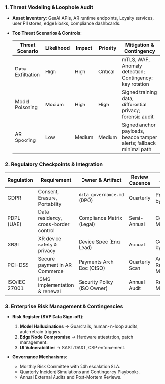 ### 1. Threat Modeling & Loophole Audit

* **Asset Inventory**: GenAI APIs, AR runtime endpoints, Loyalty services, user PII stores, edge kiosks, compliance dashboards.

* **Top Threat Scenarios & Controls**:

  | Threat Scenario   | Likelihood | Impact | Priority | Mitigation & Contingency                                            |
  | ----------------- | ---------- | ------ | -------- | ------------------------------------------------------------------- |
  | Data Exfiltration | High       | High   | Critical | mTLS, WAF, Anomaly detection; Contingency: key rotation             |
  | Model Poisoning   | Medium     | High   | High     | Signed training data, differential privacy; forensic audit          |
  | AR Spoofing       | Low        | Medium | Medium   | Signed anchor payloads, beacon tamper alerts; fallback minimal path |

### 2. Regulatory Checkpoints & Integration

| Regulation    | Requirement                          | Owner & Artifact            | Review Cadence | Delivery Timeline   |
| ------------- | ------------------------------------ | --------------------------- | -------------- | ------------------- |
| GDPR          | Consent, Erasure, Portability        | `data_governance.md` (DPO)  | Quarterly      | Procedures by M3    |
| PDPL (UAE)    | Data residency, cross-border control | Compliance Matrix (Legal)   | Semi-Annual    | Controls by M4      |
| XRSI          | XR device safety & privacy           | Device Spec (Eng Lead)      | Annual         | Certification by M5 |
| PCI-DSS       | Secure payment in AR Commerce        | Payments Arch Doc (CISO)    | Quarterly Scan | Audit Report by M6  |
| ISO/IEC 27001 | ISMS implementation & renewal        | Security Policy (ISO Owner) | Annual Audit   | Renewal by M6       |

### 3. Enterprise Risk Management & Contingencies

* **Risk Register (SVP Data Sign-off)**:

  1. **Model Hallucinations** → Guardrails, human-in-loop audits, auto‑retrain triggers.
  2. **Edge Node Compromise** → Hardware attestation, patch management.
  3. **UI Vulnerabilities** → SAST/DAST, CSP enforcement.
* **Governance Mechanisms**:

  * Monthly Risk Committee with 24h escalation SLA.
  * Quarterly Incident Simulations and Contingency Playbooks.
  * Annual External Audits and Post-Mortem Reviews.
